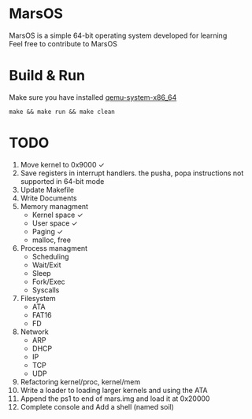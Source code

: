 # MarsOS
MarsOS is a simple 64-bit operating system developed for learning    
Feel free to contribute to MarsOS

# Build & Run   
Make sure you have installed [qemu-system-x86_64](https://archlinux.org/packages/extra/x86_64/qemu)
```console
make && make run && make clean
```

# TODO
1. Move kernel to 0x9000 ✓
2. Save registers in interrupt handlers. the pusha, popa instructions not supported in 64-bit mode
3. Update Makefile   
4. Write Documents
5. Memory managment
    - Kernel space ✓
    - User space ✓
    - Paging ✓
    - malloc, free
6. Process managment
     - Scheduling
     - Wait/Exit
     - Sleep
     - Fork/Exec
     - Syscalls
7. Filesystem
     - ATA
     - FAT16
     - FD
8. Network    
     - ARP
     - DHCP
     - IP
     - TCP
     - UDP
9. Refactoring kernel/proc, kernel/mem
10. Write a loader to loading larger kernels and using the ATA
11. Append the ps1 to end of mars.img and load it at 0x20000
12. Complete console and Add a shell (named soil)

